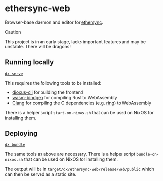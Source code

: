 # ethersync-web

Browser-base daemon and editor for [ethersync](https://github.com/ethersync/ethersync).

> [!CAUTION]
> This project is in an early stage, lacks important features and may be unstable. There will be dragons!

## Running locally

[`dx serve`](https://dioxuslabs.com/learn/0.6/guide/new_app#running-the-project)

This requires the following tools to be installed:

* [dioxus-cli](https://github.com/DioxusLabs/dioxus/tree/main/packages/cli) for building the frontend
* [wasm-bindgen](https://rustwasm.github.io/docs/wasm-bindgen/) for compiling Rust to WebAssembly
* [Clang](https://clang.llvm.org/) for compiling the C dependencies (e.g. [ring](https://github.com/briansmith/ring)) to WebAssembly

There is a helper script `start-on-nixos.sh` that can be used on NixOS for installing them.

## Deploying

[`dx bundle`](https://dioxuslabs.com/learn/0.6/guide/bundle)

The same tools as above are necessary. There is a helper script `bundle-on-nixos.sh` that can be used on NixOS for installing them.

The output will be in `target/dx/ethersync-web/release/web/public` which can then be served as a static site.
